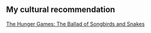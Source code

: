 ## My cultural recommendation
[The Hunger Games: The Ballad of Songbirds and Snakes](https://en.wikipedia.org/wiki/The_Hunger_Games:_The_Ballad_of_Songbirds_%26_Snakes)

